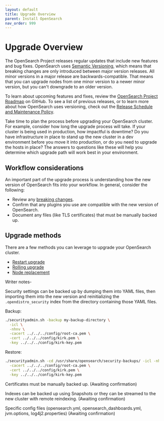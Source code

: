```yaml
---
layout: default
title: Upgrade Overview
parent: Install OpenSearch
nav_order: 999
---
```


# Upgrade Overview

The OpenSearch Project releases regular updates that include new features and bug fixes. OpenSearch uses [Semantic Versioning](https://semver.org/), which means that breaking changes are only introduced between major version releases. All minor versions in a major release are backwards-compatible. That means that you can upgrade nodes from one minor version to a newer minor version, but you can't downgrade to an older version.

To learn about upcoming features and fixes, review the [OpenSearch Project Roadmap](https://github.com/orgs/opensearch-project/projects/1) on GitHub. To see a list of previous releases, or to learn more about how OpenSearch uses versioning, check out the [Release Schedule and Maintenance Policy]({{site.url}}/releases.html).

Take time to plan the process before upgrading your OpenSearch cluster. For example, consider how long the upgrade process will take. If your cluster is being used in production, how impactful is downtime? Do you have infrastructure in place to stand up the new cluster in a dev environment before you move it into production, or do you need to upgrade the hosts in place? The answers to questions like these will help you determine which upgrade path will work best in your environment.

## Workflow considerations

An important part of the upgrade process is understanding how the new version of OpenSearch fits into your workflow. In general, consider the following:

- Review any [breaking changes]({{site.url}}{{site.baseurl}}/breaking-changes/).
- Confirm that any plugins you use are compatible with the new version of OpenSearch.
- Document any files (like TLS certificates) that must be manually backed up.

## Upgrade methods

There are a few methods you can leverage to upgrade your OpenSearch cluster.

- [Restart upgrade](#restart-upgrade)
- [Rolling upgrade](#rolling-upgrade)
- [Node replacement](#node-replacement)







Writer notes-

Security settings can be backed up by dumping them into YAML files, then importing them into the new version and reinitializing the `.opendistro_security` index from the directory containing those YAML files.

Backup:
```bash
./securityadmin.sh -backup my-backup-directory \
  -icl \
  -nhnv \
  -cacert ../../../config/root-ca.pem \
  -cert ../../../config/kirk.pem \
  -key ../../../config/kirk-key.pem
```

Restore:
```bash
./securityadmin.sh -cd /usr/share/opensearch/security-backups/ -icl -nhnv \
  -cacert ../../../config/root-ca.pem \
  -cert ../../../config/kirk.pem \
  -key ../../../config/kirk-key.pem
```


Certificates must be manually backed up. (Awaiting confirmation)

Indexes can be backed up using Snapshots or they can be streamed to the new cluster with remote reindexing. (Awaiting confirmation)

Specific config files (opensearch.yml, opensearch_dashboards.yml, jvm.options, log4j2.properties) (Awaiting confirmation)
